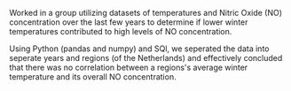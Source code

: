Worked in a group utilizing datasets of temperatures and Nitric Oxide (NO) concentration over the last few years to determine if lower winter temperatures contributed to high levels of NO concentration.

Using Python (pandas and numpy) and SQl, we seperated the data into seperate years and regions (of the Netherlands) and effectively concluded that there was no correlation between a regions's average winter temperature and its overall NO concentration.

